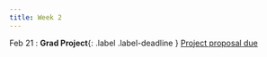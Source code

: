 ```yaml
---
title: Week 2
---
```


Feb 21
: **Grad Project**{: .label .label-deadline } [Project proposal due](../gradproject)   


